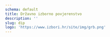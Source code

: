 ```yaml
---
schema: default
title: Državno izborno povjerenstvo
description: ''
slug: dip
logo: 'https://www.izbori.hr/site/img/grb.png'
---
```

